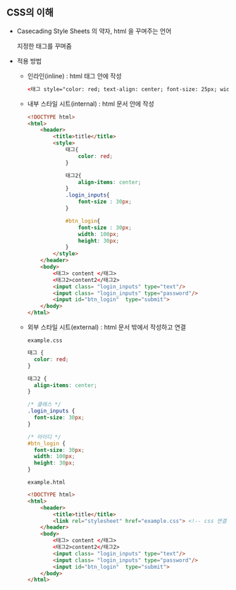 ## CSS의 이해

- Casecading Style Sheets 의 약자, html 을 꾸며주는 언어

  지정한 태그를 꾸며줌

- 적용 방법

  - 인라인(inline) : html 태그 안에 작성

    ```html
    <태그 style="color: red; text-align: center; font-size: 25px; width: 100px; height: 30px;">content</태그>
    ```

  - 내부 스타일 시트(internal) : html 문서 안에 작성

    ```html
    <!DOCTYPE html>
    <html>
        <header>
            <title>title</title>
            <style>
                태그{
                    color: red;
                }

                태그2{
                    align-items: center;
                }
                .login_inputs{
                    font-size : 30px;
                }

                #btn_login{
                    font-size : 30px;
                    width: 100px;
                    height: 30px;
                }
            </style>
        </header>
        <body>
            <태그> content </태그>
            <태그2>content2</태그2>
            <input class= "login_inputs" type="text"/>
            <input class= "login_inputs" type="password"/>
            <input id="btn_login"  type="submit">
        </body>
    </html>
    ```

  - 외부 스타일 시트(external) : html 문서 밖에서 작성하고 연결

    `example.css`

    ```css
    태그 {
      color: red;
    }

    태그2 {
      align-items: center;
    }

    /* 클래스 */
    .login_inputs {
      font-size: 30px;
    }

    /* 아이디 */
    #btn_login {
      font-size: 30px;
      width: 100px;
      height: 30px;
    }
    ```

    `example.html`

    ```html
    <!DOCTYPE html>
    <html>
        <header>
            <title>title</title>
            <link rel="stylesheet" href="example.css"> <!-- css 연결 -->
        </header>
        <body>
            <태그> content </태그>
            <태그2>content2</태그2>
            <input class= "login_inputs" type="text"/>
            <input class= "login_inputs" type="password"/>
            <input id="btn_login"  type="submit">
        </body>
    </html>
    ```
